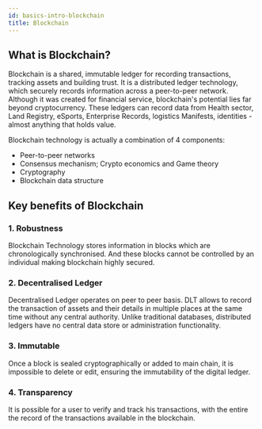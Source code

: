 ```yaml
---
id: basics-intro-blockchain
title: Blockchain
---
```

## What is Blockchain?

Blockchain is a shared, immutable ledger for recording transactions, tracking assets and building trust. It is a distributed ledger technology, which securely records information across a peer-to-peer network. Although it was created for financial service, blockchain's potential lies far beyond cryptocurrency. These ledgers can record data from Health sector, Land Registry, eSports, Enterprise Records, logistics Manifests, identities - almost anything that holds value.

Blockchain technology is actually a combination of 4 components:
- Peer-to-peer networks
- Consensus mechanism; Crypto economics and Game theory
- Cryptography
- Blockchain data structure

## Key benefits of Blockchain

### 1. Robustness
Blockchain Technology stores information in blocks which are chronologically synchronised. And these blocks cannot be controlled by an individual making blockchain highly secured.

### 2. Decentralised Ledger
Decentralised Ledger operates on peer to peer basis. DLT allows to record the transaction of assets and their details in multiple places at the same time without any central authority. Unlike traditional databases, distributed ledgers have no central data store or administration functionality.

### 3. Immutable
Once a block is sealed cryptographically or added to main chain, it is impossible to delete or edit, ensuring the immutability of the digital ledger.

### 4. Transparency
It is possible for a user to verify and track his transactions, with the entire the record of the transactions available in the blockchain.